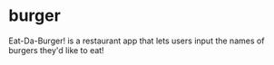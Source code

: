 # burger
Eat-Da-Burger! is a restaurant app that lets users input the names of burgers they'd like to eat! 
